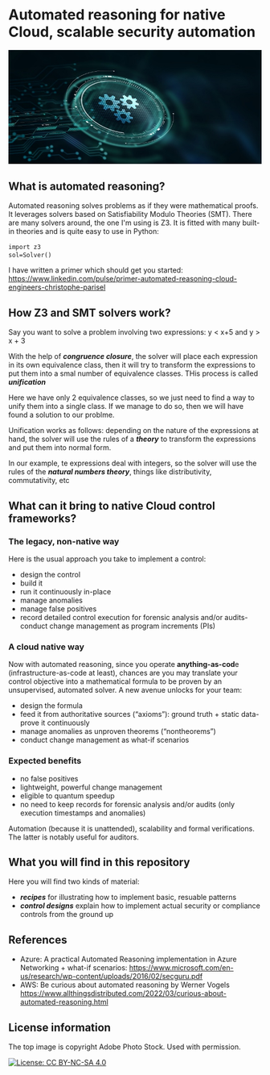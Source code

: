 # Automated reasoning for native Cloud, scalable security automation

![alt text](https://github.com/labyrinthinesecurity/automatedReasoning/blob/main/reasoning.jpeg)

## What is automated reasoning?

Automated reasoning solves problems as if they were mathematical proofs. It leverages solvers based on Satisfiability Modulo Theories (SMT).
There are many solvers around, the one I'm using is Z3. It is fitted with many built-in theories and is quite easy to use in Python:

```
import z3
sol=Solver()
```

I have written a primer which should get you started: https://www.linkedin.com/pulse/primer-automated-reasoning-cloud-engineers-christophe-parisel

## How Z3 and SMT solvers work?

Say you want to solve a problem involving two expressions: y < x+5 and y > x + 3

With the help of ***congruence closure***, the solver will place each expression in its own equivalence class, then it will try to transform the expressions to put them into a smal number of equivalence classes. THis process is called ***unification***

Here we have only 2 equivalence classes, so we just need to find a way to unify them into a single class. If we manage to do so, then we will have found a solution to our problme.

Unification works as follows: depending on the nature of the expressions at hand, the solver will use the rules of a ***theory*** to transform the expressions and put them into normal form. 

In our example, te expressions deal with integers, so the solver will use the rules of the ***natural numbers theory***, things like distributivity, commutativity, etc

## What can it bring to native Cloud control frameworks?

### The legacy, non-native way
Here is the usual approach you take to implement a control:
- design the control
- build it
- run it continuously in-place
- manage anomalies
- manage false positives
- record detailed control execution for forensic analysis and/or audits- conduct change management as program increments (PIs)

### A cloud native way
Now with automated reasoning, since you operate **anything-as-cod**e (infrastructure-as-code at least),
chances are you may translate your control objective into a mathematical formula to be proven by an unsupervised, automated solver. A new avenue unlocks for your team:
- design the formula
- feed it from authoritative sources (“axioms”): ground truth + static data- prove it continuously
- manage anomalies as unproven theorems (“nontheorems”)
- conduct change management as what-if scenarios

### Expected benefits
- no false positives
- lightweight, powerful change management
- eligible to quantum speedup
- no need to keep records for forensic analysis and/or audits (only
execution timestamps and anomalies)

Automation (because it is unattended), scalability and formal verifications. The latter is notably useful for auditors.

## What you will find in this repository

Here you will find two kinds of material:
- ***recipes*** for illustrating how to implement basic, resuable patterns
- ***control designs*** explain how to implement actual security or compliance controls from the ground up

## References

- Azure: A practical Automated Reasoning implementation in Azure Networking + what-if scenarios: https://www.microsoft.com/en-us/research/wp-content/uploads/2016/02/secguru.pdf
- AWS: Be curious about automated reasoning by Werner Vogels https://www.allthingsdistributed.com/2022/03/curious-about-automated-reasoning.html

## License information

The top image is copyright Adobe Photo Stock. Used with permission. 

[![License: CC BY-NC-SA 4.0](https://img.shields.io/badge/License-CC%20BY--NC--SA%204.0-lightgrey.svg)](https://creativecommons.org/licenses/by-nc-sa/4.0/)
